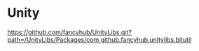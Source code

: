 

# Unity 
 https://github.com/fancyhub/UnityLibs.git?path=/UnityLibs/Packages/com.github.fancyhub.unitylibs.bitutil